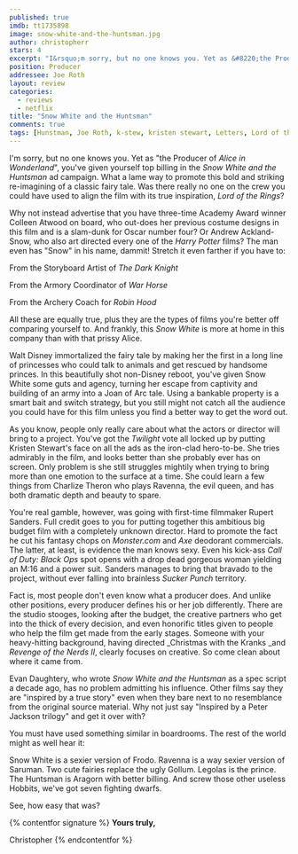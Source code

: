 ```yaml
---
published: true
imdb: tt1735898
image: snow-white-and-the-huntsman.jpg
author: christopherr
stars: 4
excerpt: "I&rsquo;m sorry, but no one knows you. Yet as &#8220;the Producer of <em>Alice in Wonderland</em>&rdquo;, you&rsquo;ve given yourself top billing in the <em>Snow White and the Huntsman</em> ad campaign. What a lame way to promote this bold and striking re-imagining of a classic fairy tale."
position: Producer
addressee: Joe Roth
layout: review
categories:
  - reviews
  - netflix
title: "Snow White and the Huntsman"
comments: true
tags: [Hunstman, Joe Roth, k-stew, kristen stewart, Letters, Lord of the Rings, LOTR, Snow, SWATH, White]
---
```

I'm sorry, but no one knows you. Yet as "the Producer of _Alice in Wonderland_", you've given yourself top billing in the _Snow White and the Huntsman_ ad campaign. What a lame way to promote this bold and striking re-imagining of a classic fairy tale. Was there really no one on the crew you could have used to align the film with its true inspiration, _Lord of the Rings_?

Why not instead advertise that you have three-time Academy Award winner Colleen Atwood on board, who out-does her previous costume designs in this film and is a slam-dunk for Oscar number four?  Or Andrew Ackland-Snow, who also art directed every one of the _Harry Potter_ films? The man even has "Snow" in his name, dammit! Stretch it even farther if you have to:

From the Storyboard Artist of _The Dark Knight_

From the Armory Coordinator of _War Horse_

From the Archery Coach for _Robin Hood_

All these are equally true, plus they are the types of films you're better off comparing yourself to. And frankly, this _Snow White_ is more at home in this company than with that prissy Alice.

Walt Disney immortalized the fairy tale by making her the first in a long line of princesses who could talk to animals and get rescued by handsome princes. In this beautifully shot non-Disney reboot, you've given Snow White some guts and agency, turning her escape from captivity and building of an army into a Joan of Arc tale. Using a bankable property is a smart bait and switch strategy, but you still might not catch all the audience you could have for this film unless you find a better way to get the word out.

As you know, people only really care about what the actors or director will bring to a project. You've got the _Twilight_ vote all locked up by putting Kristen Stewart's face on all the ads as the iron-clad hero-to-be. She tries admirably in the film, and looks better than she probably ever has on screen. Only problem is she still struggles mightily when trying to bring more than one emotion to the surface at a time. She could learn a few things from Charlize Theron who plays Ravenna, the evil queen, and has both dramatic depth and beauty to spare.

You're real gamble, however, was going with first-time filmmaker Rupert Sanders. Full credit goes to you for putting together this ambitious big budget film with a completely unknown director. Hard to promote the fact he cut his fantasy chops on _Monster.com_ and _Axe_ deodorant commercials. The latter, at least, is evidence the man knows sexy. Even his kick-ass _Call of Duty: Black_ _Ops_ spot opens with a drop dead gorgeous woman yielding an M:16 and a power suit. Sanders manages to bring that bravado to the project, without ever falling into brainless _Sucker Punch_ territory.

Fact is, most people don't even know what a producer does. And unlike other positions, every producer defines his or her job differently. There are the studio stooges, looking after the budget, the creative partners who get into the thick of every decision, and even honorific titles given to people who help the film get made from the early stages.  Someone with your heavy-hitting background, having directed _Christmas with the Kranks _and _Revenge of the Nerds II_, clearly focuses on creative. So come clean about where it came from.

Evan Daughtery, who wrote _Snow White and the Huntsman_ as a spec script a decade ago, has no problem admitting his influence. Other films say they are "inspired by a true story" even when they bare next to no resemblance from the original source material. Why not just say "Inspired by a Peter Jackson trilogy" and get it over with?

You must have used something similar in boardrooms. The rest of the world might as well hear it:

Snow White is a sexier version of Frodo. Ravenna is a way sexier version of Saruman. Two cute fairies replace the ugly Gollum. Legolas is the prince. The Huntsman is Aragorn with better billing. And screw those other useless Hobbits, we've got seven fighting dwarfs.

See, how easy that was?

{% contentfor signature %}
**Yours truly,**

Christopher
{% endcontentfor %}